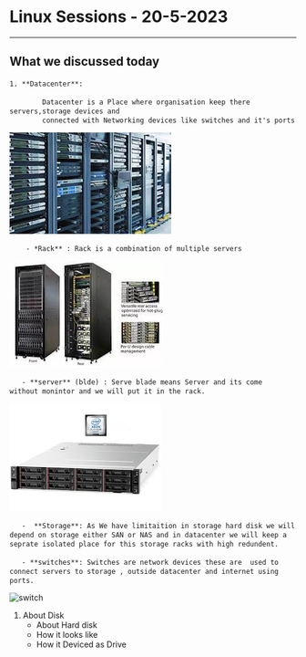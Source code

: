 # Linux Sessions - 20-5-2023

---

## What we discussed today

    1. **Datacenter**:

            Datacenter is a Place where organisation keep there servers,storage devices and
            connected with Networking devices like switches and it's ports

![datacenter](/datacenter.jpg)

        - *Rack** : Rack is a combination of multiple servers

![Rack](/rack.jpg)

       - **server** (blde) : Serve blade means Server and its come        without monintor and we will put it in the rack.

![server](/server.jpg)

       -  **Storage**: As We have limitaition in storage hard disk we will depend on storage either SAN or NAS and in datacenter we will keep a seprate isolated place for this storage racks with high redundent.

       - **switches**: Switches are network devices these are  used to connect servers to storage , outside datacenter and internet using ports.

![switch](/switch.png)

1. About Disk
   - About Hard disk
   - How it looks like
   - How it Deviced as Drive
